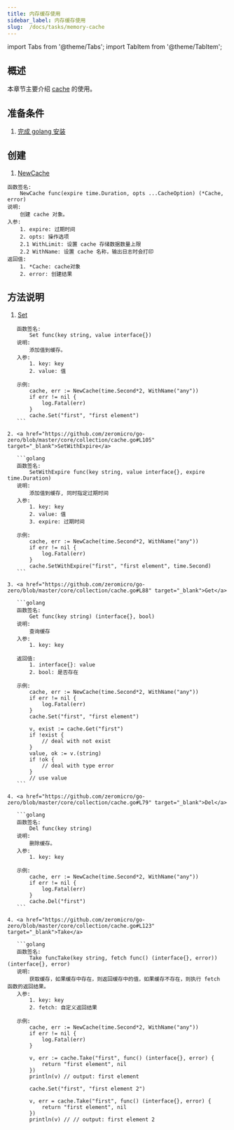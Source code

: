```yaml
---
title: 内存缓存使用
sidebar_label: 内存缓存使用
slug:  /docs/tasks/memory-cache
---
```

import Tabs from '@theme/Tabs';
import TabItem from '@theme/TabItem';

## 概述

本章节主要介绍 <a href="https://github.com/zeromicro/go-zero/blob/master/core/collection/cache.go#L30" target="_blank">cache</a> 的使用。

## 准备条件

1. <a href="/docs/tasks" target="_blank">完成 golang 安装</a>

## 创建

1. <a href="https://github.com/zeromicro/go-zero/blob/master/core/collection/cache.go#L44" target="_blank">NewCache</a>

```golang
函数签名: 
    NewCache func(expire time.Duration, opts ...CacheOption) (*Cache, error) 
说明: 
    创建 cache 对象。
入参:
    1. expire: 过期时间
    2. opts: 操作选项
    2.1 WithLimit: 设置 cache 存储数据数量上限
    2.2 WithName: 设置 cache 名称，输出日志时会打印
返回值:
    1. *Cache: cache对象
    2. error: 创建结果
```

## 方法说明

1. <a href="https://github.com/zeromicro/go-zero/blob/master/core/collection/cache.go#L100" target="_blank">Set</a>

 ```golang
	函数签名: 
		Set func(key string, value interface{}) 
	说明: 
		添加值到缓存。
	入参:
		1. key: key
		2. value: 值

	示例:
		cache, err := NewCache(time.Second*2, WithName("any"))
		if err != nil {
			log.Fatal(err)
		}
		cache.Set("first", "first element")
	```

2. <a href="https://github.com/zeromicro/go-zero/blob/master/core/collection/cache.go#L105" target="_blank">SetWithExpire</a>

	```golang
	函数签名: 
		SetWithExpire func(key string, value interface{}, expire time.Duration)
	说明: 
		添加值到缓存, 同时指定过期时间
	入参:
		1. key: key
		2. value: 值
		3. expire: 过期时间

	示例:
		cache, err := NewCache(time.Second*2, WithName("any"))
		if err != nil {
			log.Fatal(err)
		}
		cache.SetWithExpire("first", "first element", time.Second)
	```

3. <a href="https://github.com/zeromicro/go-zero/blob/master/core/collection/cache.go#L88" target="_blank">Get</a>

	```golang
	函数签名: 
		Get func(key string) (interface{}, bool)
	说明: 
		查询缓存
	入参:
		1. key: key

	返回值:
		1. interface{}: value
		2. bool: 是否存在

	示例:
		cache, err := NewCache(time.Second*2, WithName("any"))
		if err != nil {
			log.Fatal(err)
		}
		cache.Set("first", "first element")

		v, exist := cache.Get("first")
		if !exist {
			// deal with not exist
		}
		value, ok := v.(string)
		if !ok {
			// deal with type error
		}
		// use value
	```

4. <a href="https://github.com/zeromicro/go-zero/blob/master/core/collection/cache.go#L79" target="_blank">Del</a>

	```golang
	函数签名: 
		Del func(key string)
	说明: 
		删除缓存。
	入参:
		1. key: key

	示例:
		cache, err := NewCache(time.Second*2, WithName("any"))
		if err != nil {
			log.Fatal(err)
		}
		cache.Del("first")
	```

4. <a href="https://github.com/zeromicro/go-zero/blob/master/core/collection/cache.go#L123" target="_blank">Take</a>

	```golang
	函数签名: 
		Take funcTake(key string, fetch func() (interface{}, error)) (interface{}, error)
	说明: 
		获取缓存，如果缓存中存在，则返回缓存中的值，如果缓存不存在，则执行 fetch 函数的返回结果。
	入参:
		1. key: key
		2. fetch: 自定义返回结果

	示例:
		cache, err := NewCache(time.Second*2, WithName("any"))
		if err != nil {
			log.Fatal(err)
		}

		v, err := cache.Take("first", func() (interface{}, error) {
			return "first element", nil
		})
		println(v) // output: first element
		
		cache.Set("first", "first element 2")

		v, err = cache.Take("first", func() (interface{}, error) {
			return "first element", nil
		})
		println(v) // // output: first element 2
 ```
